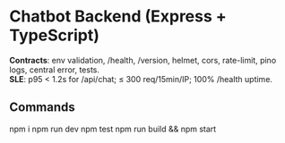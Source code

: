 # Chatbot Backend (Express + TypeScript)

**Contracts**: env validation, /health, /version, helmet, cors, rate-limit, pino logs, central error, tests.  
**SLE**: p95 < 1.2s for /api/chat; ≤ 300 req/15min/IP; 100% /health uptime.

## Commands
npm i
npm run dev
npm test
npm run build && npm start
